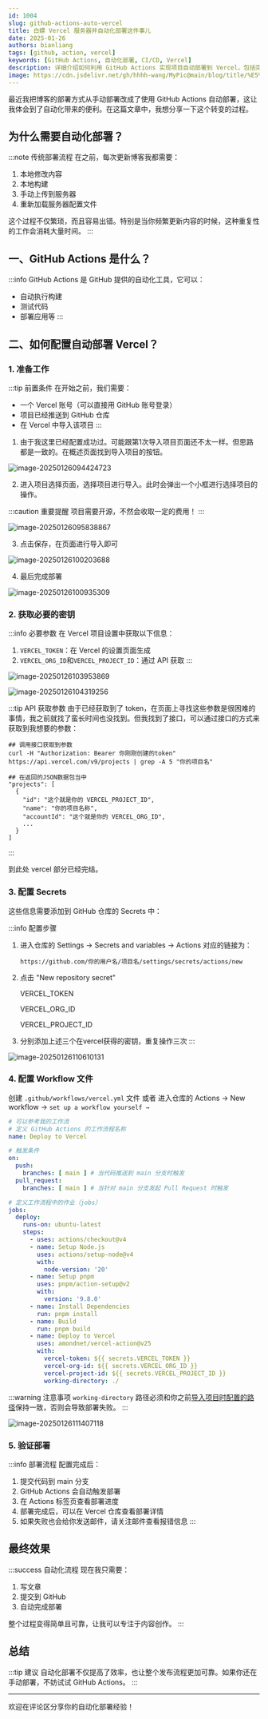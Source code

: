 ```yaml
---
id: 1004
slug: github-actions-auto-vercel
title: 白嫖 Vercel 服务器并自动化部署这件事儿
date: 2025-01-26
authors: bianliang
tags: [github, action, vercel]
keywords: [GitHub Actions, 自动化部署, CI/CD, Vercel]
description: 详细介绍如何利用 GitHub Actions 实现项目自动部署到 Vercel，包括完整配置步骤和最佳实践。
image: https://cdn.jsdelivr.net/gh/hhhh-wang/MyPic@main/blog/title/%E5%85%B3%E4%BA%8E%E6%88%91%E4%BD%BF%E7%94%A8%20GitHub%20Actions%20%E8%87%AA%E5%8A%A8%E5%8C%96%E9%83%A8%E7%BD%B2%E8%BF%99%E4%BB%B6%E4%BA%8B%E5%84%BF.jpg
---
```


最近我把博客的部署方式从手动部署改成了使用 GitHub Actions 自动部署，这让我体会到了自动化带来的便利。在这篇文章中，我想分享一下这个转变的过程。

<!-- truncate -->

## 为什么需要自动化部署？

:::note 传统部署流程
在之前，每次更新博客我都需要：

1. 本地修改内容
2. 本地构建
3. 手动上传到服务器
4. 重新加载服务器配置文件

这个过程不仅繁琐，而且容易出错。特别是当你频繁更新内容的时候，这种重复性的工作会消耗大量时间。
:::

## 一、GitHub Actions 是什么？

:::info
GitHub Actions 是 GitHub 提供的自动化工具，它可以：
- 自动执行构建
- 测试代码
- 部署应用等
:::

## 二、如何配置自动部署 Vercel？

### 1. 准备工作

:::tip 前置条件
在开始之前，我们需要：
- 一个 Vercel 账号（可以直接用 GitHub 账号登录）
- 项目已经推送到 GitHub 仓库
- 在 Vercel 中导入该项目
:::

1. 由于我这里已经配置成功过。可能跟第1次导入项目页面还不太一样。但思路都是一致的。在概述页面找到导入项目的按钮。

![image-20250126094424723](https://cdn.jsdelivr.net/gh/hhhh-wang/MyPic@main/blog/img/image-20250126094424723.png)

2. 进入项目选择页面，选择项目进行导入。此时会弹出一个小框进行选择项目的操作。

:::caution 重要提醒
项目需要开源，不然会收取一定的费用！
:::

![image-20250126095838867](https://cdn.jsdelivr.net/gh/hhhh-wang/MyPic@main/blog/img/image-20250126095838867.png)	

3. 点击保存，在页面进行导入即可

![image-20250126100203688](https://cdn.jsdelivr.net/gh/hhhh-wang/MyPic@main/blog/img/image-20250126100203688.png)

4. 最后完成部署

![image-20250126100935309](https://cdn.jsdelivr.net/gh/hhhh-wang/MyPic@main/blog/img/image-20250126100935309.png)

### 2. 获取必要的密钥

:::info 必要参数
在 Vercel 项目设置中获取以下信息：
1. `VERCEL_TOKEN`：在 Vercel 的设置页面生成
2. `VERCEL_ORG_ID`和`VERCEL_PROJECT_ID`：通过 API 获取
:::

![image-20250126103953869](https://cdn.jsdelivr.net/gh/hhhh-wang/MyPic@main/blog/img/image-20250126103953869.png)

![image-20250126104319256](https://cdn.jsdelivr.net/gh/hhhh-wang/MyPic@main/blog/img/image-20250126104319256.png)

:::tip API 获取参数
由于已经获取到了 token，在页面上寻找这些参数是很困难的事情，我之前就找了蛮长时间也没找到。但我找到了接口，可以通过接口的方式来获取到我想要的参数：
```shell
## 调用接口获取到参数
curl -H "Authorization: Bearer 你刚刚创建的token" https://api.vercel.com/v9/projects | grep -A 5 "你的项目名"

## 在返回的JSON数据包当中
"projects": [
  {
    "id": "这个就是你的 VERCEL_PROJECT_ID",
    "name": "你的项目名称",
    "accountId": "这个就是你的 VERCEL_ORG_ID",
    ...
  }
]
```
:::

到此处 vercel 部分已经完结。

### 3. 配置 Secrets

这些信息需要添加到 GitHub 仓库的 Secrets 中：

:::info 配置步骤
1. 进入仓库的 Settings -> Secrets and variables -> Actions
   对应的链接为：  

   `https://github.com/你的用户名/项目名/settings/secrets/actions/new`

2. 点击 "New repository secret" 

     VERCEL_TOKEN

     VERCEL_ORG_ID

     VERCEL_PROJECT_ID

3. 分别添加上述三个在vercel获得的密钥，重复操作三次
  :::

![image-20250126110610131](https://cdn.jsdelivr.net/gh/hhhh-wang/MyPic@main/blog/img/image-20250126110610131.png)

### 4. 配置 Workflow 文件

创建 `.github/workflows/vercel.yml` 文件 或者 进入仓库的 Actions -> New workflow -> `set up a workflow yourself →`

```yaml
# 可以参考我的工作流
# 定义 GitHub Actions 的工作流程名称
name: Deploy to Vercel

# 触发条件
on:
  push:
    branches: [ main ] # 当代码推送到 main 分支时触发
  pull_request:
    branches: [ main ] # 当针对 main 分支发起 Pull Request 时触发

# 定义工作流程中的作业（jobs）
jobs:
  deploy:
    runs-on: ubuntu-latest
    steps:
      - uses: actions/checkout@v4
      - name: Setup Node.js
        uses: actions/setup-node@v4
        with:
          node-version: '20'
      - name: Setup pnpm
        uses: pnpm/action-setup@v2
        with:
          version: '9.8.0'
      - name: Install Dependencies
        run: pnpm install
      - name: Build
        run: pnpm build
      - name: Deploy to Vercel
        uses: amondnet/vercel-action@v25
        with:
          vercel-token: ${{ secrets.VERCEL_TOKEN }}
          vercel-org-id: ${{ secrets.VERCEL_ORG_ID }}
          vercel-project-id: ${{ secrets.VERCEL_PROJECT_ID }}
          working-directory: ./
```

:::warning 注意事项
`working-directory` 路径必须和你之前[导入项目时配置的路径](#1-准备工作)保持一致，否则会导致部署失败。
:::

![image-20250126111407118](https://cdn.jsdelivr.net/gh/hhhh-wang/MyPic@main/blog/img/image-20250126111407118.png)

### 5. 验证部署

:::info 部署流程
配置完成后：
1. 提交代码到 main 分支
2. GitHub Actions 会自动触发部署
3. 在 Actions 标签页查看部署进度
4. 部署完成后，可以在 Vercel 仓库查看部署详情
5. 如果失败也会给你发送邮件，请关注邮件查看报错信息
:::

## 最终效果

:::success 自动化流程
现在我只需要：
1. 写文章
2. 提交到 GitHub
3. 自动完成部署

整个过程变得简单且可靠，让我可以专注于内容创作。
:::

## 总结

:::tip 建议
自动化部署不仅提高了效率，也让整个发布流程更加可靠。如果你还在手动部署，不妨试试 GitHub Actions。
:::

---

欢迎在评论区分享你的自动化部署经验！ 